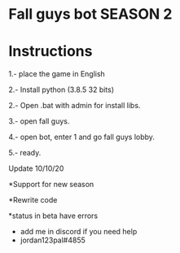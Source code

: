 # Fall guys bot SEASON 2

# Instructions

1.- place the game in English

2.- Install python (3.8.5 32 bits)

2.- Open .bat with admin for install libs.

3.- open fall guys.

4.- open bot, enter 1 and go fall guys lobby.

5.- ready.


Update 10/10/20

*Support for new season

*Rewrite code

*status in beta have errors

- add me in discord if you need help
- jordan123pal#4855

